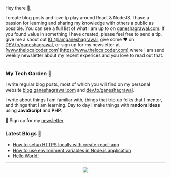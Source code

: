 Hey there 👋,

I create blog posts and love tp play around React & NodeJS. I have a passion for learning and sharing my knowledge with others a public as possible. You can see a full list of what I am up to on [ganeshagrawal.com](https://ganeshagrawal.com). If you found value in something I have created, please feel free to send a tip, give me a shout out [IG @iamganeshagrawal](https://instagram.com/iamganeshagrawal), give some ♥ on [DEV.to/ganeshagrawal](https://dev.to/ganeshagrawal), or sign up for my newsletter at [www.thelocalcoder.com](https://www.thelocalcoder.com) where I am send weekly newsletter about my recent experices and you love to read out that. 

---

### My Tech Garden 🌱

I write regular blog posts, most of which you will find on my personal website [blog.ganeshagrawal.com](https://blog.ganeshagrawal.com) and [dev.to/ganeshagrawal](https://dev.to/ganeshagrawal).

I write about things I am familiar with, things that trip up folks that I mentor, and things that I am learning.  Day to day I make things with **random ideas** using **JavaScript** and **PHP**. 


💌 Sign up for my [newsletter](https://www.thelocalcoder.com)

### Latest Blogs 📓
<!-- BLOG:START -->
- [How to setup HTTPS locally with create-react-app](https://blog.ganeshagrawal.com/how-to-setup-https-locally-with-create-react-app-ckda9hprz00httss1d5yq2svl)
- [How to use environment variables in Node.js application](https://blog.ganeshagrawal.com/how-to-use-environment-variables-in-nodejs-application-ckcyw21uz000a4qs15yyn4uhz)
- [Hello World!](https://blog.ganeshagrawal.com/hello-world-ckcex0voq002t9as1cfbpe1vg)
<!-- BLOG:END -->

---
<p align='center'>
<img align='center' src="https://visitor-badge.glitch.me/badge?page_id=iamganeshagrawal.github">
<p/>
